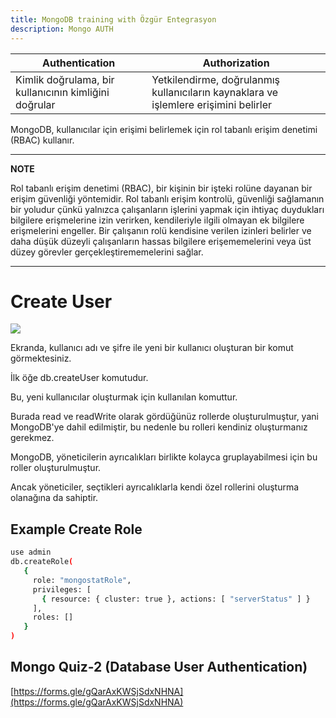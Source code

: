 ```yaml
---
title: MongoDB training with Özgür Entegrasyon
description: Mongo AUTH
---
```

|  Authentication | Authorization |
| --------------- | ------------- |
| Kimlik doğrulama, bir kullanıcının kimliğini doğrular | Yetkilendirme, doğrulanmış kullanıcıların kaynaklara ve işlemlere erişimini belirler |

MongoDB, kullanıcılar için erişimi belirlemek için rol tabanlı erişim denetimi (RBAC) kullanır.

---
**NOTE**

Rol tabanlı erişim denetimi (RBAC), bir kişinin bir işteki rolüne dayanan bir erişim güvenliği yöntemidir. Rol tabanlı erişim kontrolü, güvenliği sağlamanın bir yoludur çünkü yalnızca çalışanların işlerini yapmak için ihtiyaç duydukları bilgilere erişmelerine izin verirken, kendileriyle ilgili olmayan ek bilgilere erişmelerini engeller. Bir çalışanın rolü kendisine verilen izinleri belirler ve daha düşük düzeyli çalışanların hassas bilgilere erişememelerini veya üst düzey görevler gerçekleştirememelerini sağlar.

---

# Create User

![](gitbook/images/assets/auth.png)

Ekranda, kullanıcı adı ve şifre ile yeni bir kullanıcı oluşturan bir komut görmektesiniz.

İlk öğe db.createUser komutudur.

Bu, yeni kullanıcılar oluşturmak için kullanılan komuttur.

Burada read ve readWrite olarak gördüğünüz  rollerde oluşturulmuştur, yani MongoDB'ye dahil edilmiştir, bu nedenle bu rolleri kendiniz oluşturmanız gerekmez.

MongoDB, yöneticilerin ayrıcalıkları birlikte kolayca gruplayabilmesi için bu roller oluşturulmuştur.

Ancak yöneticiler, seçtikleri ayrıcalıklarla kendi özel rollerini oluşturma olanağına da sahiptir.


## Example Create Role

```sh
use admin
db.createRole(
   {
     role: "mongostatRole", 
     privileges: [
       { resource: { cluster: true }, actions: [ "serverStatus" ] }
     ],
     roles: []
   }
)

```

## Mongo Quiz-2 (Database User Authentication)
[https://forms.gle/gQarAxKWSjSdxNHNA](https://forms.gle/gQarAxKWSjSdxNHNA)